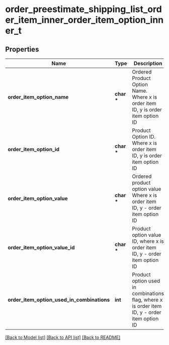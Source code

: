 # order_preestimate_shipping_list_order_item_inner_order_item_option_inner_t

## Properties
Name | Type | Description | Notes
------------ | ------------- | ------------- | -------------
**order_item_option_name** | **char \*** | Ordered Product Option Name. Where x is order item ID, y is order item option ID | [optional] 
**order_item_option_id** | **char \*** | Product Option ID. Where x is order item ID, y is order item option ID | [optional] 
**order_item_option_value** | **char \*** | Ordered product option value Where x is order item ID, y - order item option ID | [optional] 
**order_item_option_value_id** | **char \*** | Product option value ID, where x is order item ID, y - order item option ID | [optional] 
**order_item_option_used_in_combinations** | **int** | Product option used in combinations flag, where x is order item ID, y - order item option ID | [optional] 

[[Back to Model list]](../README.md#documentation-for-models) [[Back to API list]](../README.md#documentation-for-api-endpoints) [[Back to README]](../README.md)


